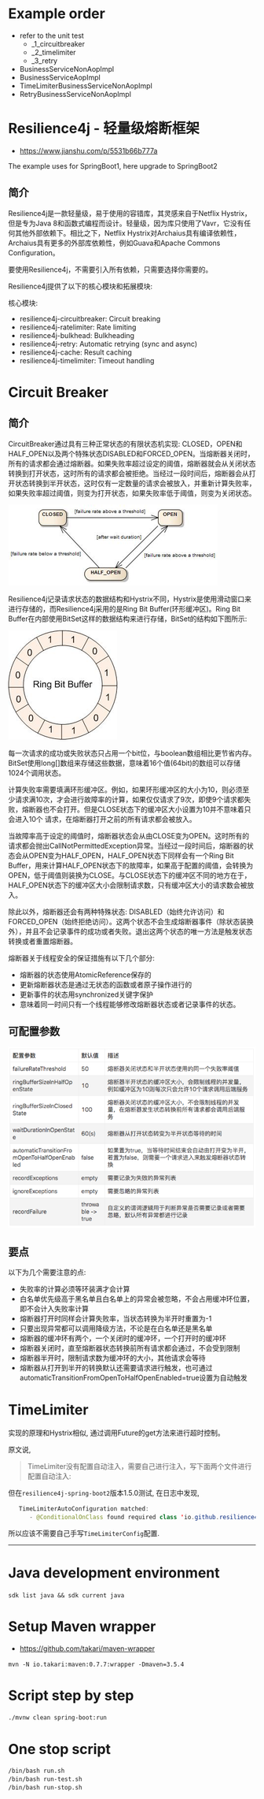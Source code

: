 # Example order

- refer to the unit test
  - _1_circuitbreaker
  - _2_timelimiter
  - _3_retry
- BusinessServiceNonAopImpl
- BusinessServiceAopImpl
- TimeLimiterBusinessServiceNonAopImpl
- RetryBusinessServiceNonAopImpl

# Resilience4j - 轻量级熔断框架

- <https://www.jianshu.com/p/5531b66b777a>

The example uses for SpringBoot1, here upgrade to SpringBoot2

## 简介

Resilience4j是一款轻量级，易于使用的容错库，其灵感来自于Netflix Hystrix，但是专为Java 8和函数式编程而设计。轻量级，因为库只使用了Vavr，它没有任何其他外部依赖下。相比之下，Netflix Hystrix对Archaius具有编译依赖性，Archaius具有更多的外部库依赖性，例如Guava和Apache Commons Configuration。

要使用Resilience4j，不需要引入所有依赖，只需要选择你需要的。

Resilience4j提供了以下的核心模块和拓展模块:

核心模块: 

- resilience4j-circuitbreaker: Circuit breaking
- resilience4j-ratelimiter: Rate limiting
- resilience4j-bulkhead: Bulkheading
- resilience4j-retry: Automatic retrying (sync and async)
- resilience4j-cache: Result caching
- resilience4j-timelimiter: Timeout handling

# Circuit Breaker

## 简介

CircuitBreaker通过具有三种正常状态的有限状态机实现: CLOSED，OPEN和HALF_OPEN以及两个特殊状态DISABLED和FORCED_OPEN。当熔断器关闭时，所有的请求都会通过熔断器。如果失败率超过设定的阈值，熔断器就会从关闭状态转换到打开状态，这时所有的请求都会被拒绝。当经过一段时间后，熔断器会从打开状态转换到半开状态，这时仅有一定数量的请求会被放入，并重新计算失败率，如果失败率超过阈值，则变为打开状态，如果失败率低于阈值，则变为关闭状态。

![image](image/1.jpg)

Resilience4j记录请求状态的数据结构和Hystrix不同，Hystrix是使用滑动窗口来进行存储的，而Resilience4j采用的是Ring Bit Buffer(环形缓冲区)。Ring Bit Buffer在内部使用BitSet这样的数据结构来进行存储，BitSet的结构如下图所示: 

![image](image/2.jpg)

每一次请求的成功或失败状态只占用一个bit位，与boolean数组相比更节省内存。BitSet使用long[]数组来存储这些数据，意味着16个值(64bit)的数组可以存储1024个调用状态。

计算失败率需要填满环形缓冲区。例如，如果环形缓冲区的大小为10，则必须至少请求满10次，才会进行故障率的计算，如果仅仅请求了9次，即使9个请求都失败，熔断器也不会打开。但是CLOSE状态下的缓冲区大小设置为10并不意味着只会进入10个 请求，在熔断器打开之前的所有请求都会被放入。

当故障率高于设定的阈值时，熔断器状态会从由CLOSE变为OPEN。这时所有的请求都会抛出CallNotPermittedException异常。当经过一段时间后，熔断器的状态会从OPEN变为HALF_OPEN，HALF_OPEN状态下同样会有一个Ring Bit Buffer，用来计算HALF_OPEN状态下的故障率，如果高于配置的阈值，会转换为OPEN，低于阈值则装换为CLOSE。与CLOSE状态下的缓冲区不同的地方在于，HALF_OPEN状态下的缓冲区大小会限制请求数，只有缓冲区大小的请求数会被放入。

除此以外，熔断器还会有两种特殊状态: DISABLED（始终允许访问）和FORCED_OPEN（始终拒绝访问）。这两个状态不会生成熔断器事件（除状态装换外），并且不会记录事件的成功或者失败。退出这两个状态的唯一方法是触发状态转换或者重置熔断器。

熔断器关于线程安全的保证措施有以下几个部分: 

- 熔断器的状态使用AtomicReference保存的
- 更新熔断器状态是通过无状态的函数或者原子操作进行的
- 更新事件的状态用synchronized关键字保护
- 意味着同一时间只有一个线程能够修改熔断器状态或者记录事件的状态。

## 可配置参数

![image](image/3.png)

## 要点

以下为几个需要注意的点: 

- 失败率的计算必须等环装满才会计算
- 白名单优先级高于黑名单且白名单上的异常会被忽略，不会占用缓冲环位置，即不会计入失败率计算
- 熔断器打开时同样会计算失败率，当状态转换为半开时重置为-1
- 只要出现异常都可以调用降级方法，不论是在白名单还是黑名单
- 熔断器的缓冲环有两个，一个关闭时的缓冲环，一个打开时的缓冲环
- 熔断器关闭时，直至熔断器状态转换前所有请求都会通过，不会受到限制
- 熔断器半开时，限制请求数为缓冲环的大小，其他请求会等待
- 熔断器从打开到半开的转换默认还需要请求进行触发，也可通过automaticTransitionFromOpenToHalfOpenEnabled=true设置为自动触发

# TimeLimiter

实现的原理和Hystrix相似, 通过调用Future的get方法来进行超时控制。

原文说,

> TimeLimiter没有配置自动注入，需要自己进行注入，写下面两个文件进行配置自动注入: 

但在`resilience4j-spring-boot2`版本1.5.0测试, 在日志中发现,
```java
   TimeLimiterAutoConfiguration matched:
      - @ConditionalOnClass found required class 'io.github.resilience4j.timelimiter.TimeLimiter' (OnClassCondition)
```

所以应该不需要自己手写`TimeLimiterConfig`配置.

--------------------------------------------------------------------------------

# Java development environment

`sdk list java && sdk current java`

# Setup Maven wrapper

- https://github.com/takari/maven-wrapper

`mvn -N io.takari:maven:0.7.7:wrapper -Dmaven=3.5.4`

# Script step by step

```bash
./mvnw clean spring-boot:run
```

# One stop script

```bash
/bin/bash run.sh
/bin/bash run-test.sh
/bin/bash run-stop.sh
```
